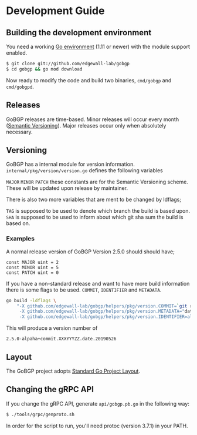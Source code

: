 # Development Guide

## Building the development environment

You need a working [Go environment](https://golang.org/doc/install) (1.11 or newer) with the module support enabled.

```bash
$ git clone git://github.com/edgewall-lab/gobgp
$ cd gobgp && go mod download
```

Now ready to modify the code and build two binaries, `cmd/gobgp` and `cmd/gobgpd`.

## Releases

GoBGP releases are time-based. Minor releases will occur every month ([Semantic Versioning](https://semver.org/)). Major releases occur only when absolutely necessary.

## Versioning

GoBGP has a internal module for version information.
```internal/pkg/version/version.go``` defines the following variables

```MAJOR``` ```MINOR``` ```PATCH``` these constants are for the Semantic Versioning scheme.
These will be updated upon release by maintainer.

There is also two more variables that are ment to be changed by ldflags;

```TAG``` is supposed to be used to denote which branch the build is based upon.
```SHA``` is supposed to be used to inform about which git sha sum the build is based on.

### Examples

A normal release version of GoBGP Version 2.5.0 should should have;

```golang
const MAJOR uint = 2
const MINOR uint = 5
const PATCH uint = 0
```

If you have a non-standard release and want to have more build information there is some flags to be used.
`COMMIT`, `IDENTIFIER` and `METADATA`.

```bash
go build -ldflags \
	"-X github.com/edgewall-lab/gobgp/helpers/pkg/version.COMMIT=`git rev-parse --short HEAD` \
	 -X github.com/edgewall-lab/gobgp/helpers/pkg/version.METADATA="date.`date "+%Y%m%d"`" \
	 -X github.com/edgewall-lab/gobgp/helpers/pkg/version.IDENTIFIER=alpha"
```

This will produce a version number of

```2.5.0-alpaha+commit.XXXYYYZZ.date.20190526```

## Layout

The GoBGP project adopts [Standard Go Project Layout](https://github.com/golang-standards/project-layout).

## Changing the gRPC API

If you change the gRPC API, generate `api/gobgp.pb.go` in the following way:

```bash
$ ./tools/grpc/genproto.sh
```

In order for the script to run, you'll need protoc (version 3.7.1) in your PATH.
